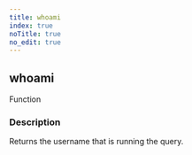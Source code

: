 ```yaml
---
title: whoami
index: true
noTitle: true
no_edit: true
---
```




<div class="vql_item"></div>


## whoami
<span class='vql_type label label-warning pull-right page-header'>Function</span>


### Description

Returns the username that is running the query.

